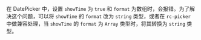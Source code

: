 在 DatePicker 中，设置 `showTime` 为 `true` 和 `format` 为数组时，会报错。为了解决这个问题，可以将 `showTime` 的 `format` 改为 `string` 类型，或者在 `rc-picker` 中做兼容处理，当 `showTime` 的 `format` 为 `Array` 类型时，将其转换为 `string` 类型。
